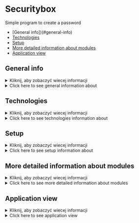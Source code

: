 # Securitybox
Simple program to create a password


* [General info])(#general-info)
* [Technologies](#technologies)
* [Setup](#setup)
* [More detailed information about modules](#more-detailed-information-about-modules)
* [Application view](#application-view)
  
## General info
<details>
<summary>Kliknij, aby zobaczyć wiecej informacji</summary>
Prosty program konsolowy stworzony w celach edukacyjnych na zajęcia z programowania obiektowego. Ma kilka funkcjonalnosci w tym tworzenie hasla o roznym stopniu skomplikowania, plus haslo losowo tworzone przez program. Mozna stworzyc konto i przypisac do niego login, haslo nastepnie przeslac je do pliku.
</details>
<details>
<summary>Click here to see general information about </summary>
Securitubox is a command-line application designed to assist users in managing their accounts and generating secure passwords. It provides functionalities such as creating new accounts, generating passwords with customizable parameters, and saving account information to files.
</details>


## Technologies
<details>
<summary>Kliknij, aby zobaczyć wiecej informacji</summary>
Aplikacja zostala napisana w C++ i uzywa standardowych bibliotek takich jak <iosteam>, <cstdlib>, <vector>, <ctime>. Dodatkowo ma kilka stworzonych przez mnie modułów takich jak Menu, Account, Password i funkcje pomocnicze.
</details>
<details>
<summary>Click here to see technologies information about </summary>
The application is developed in C++ and utilizes standard libraries such as iostream, cstdlib, ctime, vector and others. It also includes custom classes for different modules such as Menu, Account, Password, and helper functions implemented in the functions.h file.
</details>


## Setup
<details>
<summary>Kliknij, aby zobaczyć wiecej informacji</summary>
Aby uruchomić program należy posiadać kompilator C++, który wspiera C++11 lub wyższy standard. 
</details>
<details>
<summary>Click here to see setup information about </summary>
To run the application, you need a C++ compiler that supports C++11 or higher standards. You can compile the source code files using your preferred compiler and execute the generated executable file.
</details>


## More detailed information about modules
<details>
<summary>Kliknij, aby zobaczyć wiecej informacji</summary>
Menu - klasa stworzona po to, aby poprawic wizualny odbior programu, ma funkcje wyswietlajace rozne etapy poruszania sie po programie
Account - klasa do tworzenia konta i przypisywania mu roznych wartosci, posiada funkcje do tworzenia konta wraz z uzyciem menu
Password - klasa zawierajaca funkcje do tworzenia hasel
Functions - zawiera przydatne funkcje uzywane w programie
</details>
<details>
<summary>Click here to see more detailed information about modules </summary>
Menu
  
The Menu class provides functions to display various menus for user interaction. It includes options for creating new accounts, generating passwords, and other related functionalities.

Account

The Account class represents user accounts and provides methods for setting and retrieving account information. It also includes functionality for saving account details to files.

Password

The Password class contains functions for generating passwords based on specified criteria such as length and complexity. It utilizes randomization techniques to ensure password security.

Functions

The functions.h file contains helper functions used throughout the application. These functions include console manipulation utilities, input validation, and other common tasks.
</details>


## Application view
<details>
<summary>Kliknij, aby zobaczyć wiecej informacji</summary>

  
![Screenshot 2024-04-08 195907](https://github.com/m94madei/securitybox/assets/115645287/4d1e4d9f-8874-4044-9693-e3e7aa9a0b4e)
![Screenshot 2024-04-08 195930](https://github.com/m94madei/securitybox/assets/115645287/9e8e5e13-6323-426c-b33e-860cc0d6f7d7)
![Screenshot 2024-04-08 200021](https://github.com/m94madei/securitybox/assets/115645287/de34bf77-2ba8-46cb-976d-429977f4d6b1)

</details>
<details>
<summary>Click here to see application view </summary>
  
![Screenshot 2024-04-08 195907](https://github.com/m94madei/securitybox/assets/115645287/4d1e4d9f-8874-4044-9693-e3e7aa9a0b4e)
![Screenshot 2024-04-08 195930](https://github.com/m94madei/securitybox/assets/115645287/9e8e5e13-6323-426c-b33e-860cc0d6f7d7)
![Screenshot 2024-04-08 200021](https://github.com/m94madei/securitybox/assets/115645287/de34bf77-2ba8-46cb-976d-429977f4d6b1)

</details>

